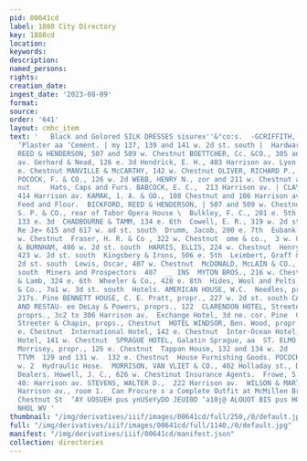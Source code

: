 ```yaml
---
pid: 00641cd
label: 1880 City Directory
key: 1880cd
location: 
keywords: 
description: 
named_persons: 
rights: 
creation_date: 
ingest_date: '2023-08-09'
format: 
source: 
order: '641'
layout: cmhc_item
text: '   Black and Golored SILK DRESSES sisurex''&°co:s.  -GCRIFFITH, J. D.,  " Hair,
  ‘Plaster aa ‘Cement. | my 137, 139 and 141 w. 2d st. south |  Hardware and Cutlery.  BICKFORD,
  REED & HENDERSON, 507 and 509 w. Chestnut BOETTCHER, Cc. &CO., 305 and 307 Harrison
  av. Gerhard & Nead, 126 e. 3d Hendrick, E. H., 403 Harrison av. Lyon Bros., 131
  e. Chestnut MANVILLE & McCARTHY, 142 w. Chestnut OLIVER, RICHARD P., 127 e. Chestnut
  POCOCK, F. & CO., 126 w. 2d WEBB, HENRY N., zor and 211 w. Chestnut and 125 e. Chest-
  nut     Hats, Caps and Furs. BABCOCK, E. C.,  213 Harrison av. | CLAYTON & HARMAN,
  414 Harrison av. KAMAK, 1. A. & GO., 108 Chestnut and 106 Harrison av.  Hay, Grain,
  Feed and Flour.  BICKFORD, REED & HENDERSON, | 507 and 509 w. Chestnut |  BROWN,
  S. P. & CO., rear of Tabor Opera House \  Bulkley, F. C., 201 e. 5th  Carter & Stiffler,
  133 e. 3d  CHADBOURNE & TAMM, 134 e. 6th  Cowell, E. R., 319 w. 2d st. south  DONNEN,
  Re Je» 615 and 617 w. ad st. south  Drumm, Jacob, 200 e. 7th  Eubank’ Walker, 508
  w. Chestnut  Fraser, H. R. & Co , 322 w. Chestnut  ome & co.,  3 w. Chestnut }  HALLOCK
  & BURNHAM, 406 w. 2d st. south  HARRIS, ELLIS, 224 w. Chestnut  Henry, W. C. & Co.,
  423 w. 2d st. south  Kingsbery & Irons, 506 e. 5th  Leimbert, Graff & Co., 315 w.
  2d st. south  Lewis, Oscar, 407 w. Chestnut  McDONALD, McLAIN & CO., 217 w. 2d st.
  south  Miners and Prospectors  407  __ INS  MYTON BROS., 216 w. Chestnut  Powers
  & Lamb, 324 e. 6th  Wheeler & Co., 428 e. 8th  Hides, Wool and Pelts.  Obern, Hosick
  & Co., 7o1 w. 3d st. south  Hotels. AMERICAN HOUSE, W.C.  Needles, propr., 215 and
  217s. Pine BENNETT HOUSE, C. E. Pratt, propr., 227 w. 2d st. south CAPITOL HOTEL
  AND RESTAU- ee DeLay & Powers, proprs., 122  CLARENDON HOTEL, Streeter & Chapin,
  proprs., 3c2 to 306 Harrison av.  Exchange Hotel, 3d ne. cor. Pine  CRAND HOTEL,
  Streeter & Chapin, props., Chestnut  HOTEL WINDSOR, Ben. Wood, propr., 107 to 113
  e. Chestnut  International Hotel, 142 e. Chestnut  Inter-Ocean Hotel, ‘221 w. 2d  Lindell
  Hotel, 141 w. Chestnut  SPRAGUE HOTEL, Galatin Sprague, aa  ST. ELMO HOTEL E J.
  Morrisey, propr., 126 e. Chestnut  Tappan House, 132 and 134 w. 2d  | |  “‘agava
  TTVM  129 and 131 w.  132 e. Chestnut  House Furnishing Goods. POCOCK, F. & CO.,  126
  w. 2  Hydraulic Hose.  MORRISON, VAN VLIET & CO., 402 Holladay st., Denver, Col.  Ice
  Dealers. Howell, J. C., 626 w. Chestinut Insurance Agents.  Frowe, 5. S. & Co.,
  40: Harrison av. STEVENS, WALTER D.,  222 Harrison av.  WILSON & MARTIN, .  476
  Harrison av., room 1.  Can Procure s a Complete Outfit at McMillen Bros., 109 W.
  Chestnut St  ‘AY UOSUEH pus ynUSeYyDO JEUI0D ‘a10j@ ALOUOT BIS pus HOO”T S.UCMONINGAII
  NHOL WV '
thumbnail: "/img/derivatives/iiif/images/00641cd/full/250,/0/default.jpg"
full: "/img/derivatives/iiif/images/00641cd/full/1140,/0/default.jpg"
manifest: "/img/derivatives/iiif/00641cd/manifest.json"
collection: directories
---
```


